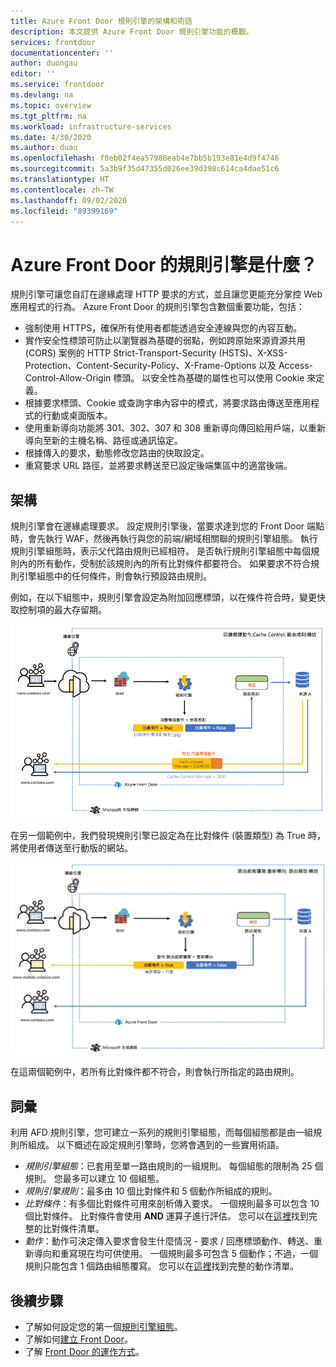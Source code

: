```yaml
---
title: Azure Front Door 規則引擎的架構和術語
description: 本文提供 Azure Front Door 規則引擎功能的概觀。
services: frontdoor
documentationcenter: ''
author: duongau
editor: ''
ms.service: frontdoor
ms.devlang: na
ms.topic: overview
ms.tgt_pltfrm: na
ms.workload: infrastructure-services
ms.date: 4/30/2020
ms.author: duau
ms.openlocfilehash: f8eb02f4ea57988eab4e7bb5b193e81e4d9f4746
ms.sourcegitcommit: 5a3b9f35d47355d026ee39d398c614ca4dae51c6
ms.translationtype: HT
ms.contentlocale: zh-TW
ms.lasthandoff: 09/02/2020
ms.locfileid: "89399169"
---
```

# <a name="what-is-rules-engine-for-azure-front-door"></a>Azure Front Door 的規則引擎是什麼？ 

規則引擎可讓您自訂在邊緣處理 HTTP 要求的方式，並且讓您更能充分掌控 Web 應用程式的行為。 Azure Front Door 的規則引擎包含數個重要功能，包括：

- 強制使用 HTTPS，確保所有使用者都能透過安全連線與您的內容互動。
- 實作安全性標頭可防止以瀏覽器為基礎的弱點，例如跨原始來源資源共用 (CORS) 案例的 HTTP Strict-Transport-Security (HSTS)、X-XSS-Protection、Content-Security-Policy、X-Frame-Options 以及 Access-Control-Allow-Origin 標頭。 以安全性為基礎的屬性也可以使用 Cookie 來定義。
- 根據要求標頭、Cookie 或查詢字串內容中的模式，將要求路由傳送至應用程式的行動或桌面版本。
- 使用重新導向功能將 301、302、307 和 308 重新導向傳回給用戶端，以重新導向至新的主機名稱、路徑或通訊協定。
- 根據傳入的要求，動態修改您路由的快取設定。
- 重寫要求 URL 路徑，並將要求轉送至已設定後端集區中的適當後端。

## <a name="architecture"></a>架構 

規則引擎會在邊緣處理要求。 設定規則引擎後，當要求達到您的 Front Door 端點時，會先執行 WAF，然後再執行與您的前端/網域相關聯的規則引擎組態。 執行規則引擎組態時，表示父代路由規則已經相符。 是否執行規則引擎組態中每個規則內的所有動作，受制於該規則內的所有比對條件都要符合。 如果要求不符合規則引擎組態中的任何條件，則會執行預設路由規則。 

例如，在以下組態中，規則引擎會設定為附加回應標頭，以在條件符合時，變更快取控制項的最大存留期。 

![回應標頭動作](./media/front-door-rules-engine/rules-engine-architecture-3.png)

在另一個範例中，我們發現規則引擎已設定為在比對條件 (裝置類型) 為 True 時，將使用者傳送至行動版的網站。 

![路由組態覆寫](./media/front-door-rules-engine/rules-engine-architecture-1.png)

在這兩個範例中，若所有比對條件都不符合，則會執行所指定的路由規則。 

## <a name="terminology"></a>詞彙 

利用 AFD 規則引擎，您可建立一系列的規則引擎組態，而每個組態都是由一組規則所組成。 以下概述在設定規則引擎時，您將會遇到的一些實用術語。 

- *規則引擎組態*：已套用至單一路由規則的一組規則。 每個組態的限制為 25 個規則。 您最多可以建立 10 個組態。 
- *規則引擎規則*：最多由 10 個比對條件和 5 個動作所組成的規則。
- *比對條件*：有多個比對條件可用來剖析傳入要求。 一個規則最多可以包含 10 個比對條件。 比對條件會使用 **AND** 運算子進行評估。 您可以在[這裡](front-door-rules-engine-match-conditions.md)找到完整的比對條件清單。 
- *動作*：動作可決定傳入要求會發生什麼情況 - 要求 / 回應標頭動作、轉送、重新導向和重寫現在均可供使用。 一個規則最多可包含 5 個動作；不過，一個規則只能包含 1 個路由組態覆寫。  您可以在[這裡](front-door-rules-engine-actions.md)找到完整的動作清單。


## <a name="next-steps"></a>後續步驟

- 了解如何設定您的第一個[規則引擎組態](front-door-tutorial-rules-engine.md)。 
- 了解如何[建立 Front Door](quickstart-create-front-door.md)。
- 了解 [Front Door 的運作方式](front-door-routing-architecture.md)。
